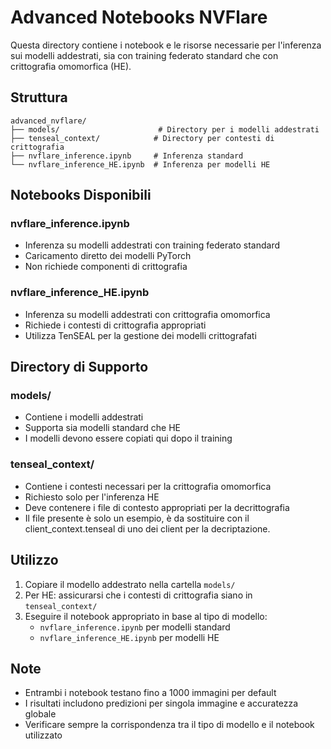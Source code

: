 # Advanced Notebooks NVFlare

Questa directory contiene i notebook e le risorse necessarie per l'inferenza sui modelli addestrati, sia con training federato standard che con crittografia omomorfica (HE).

## Struttura
```
advanced_nvflare/
├── models/                      # Directory per i modelli addestrati
├── tenseal_context/            # Directory per contesti di crittografia
├── nvflare_inference.ipynb     # Inferenza standard
└── nvflare_inference_HE.ipynb  # Inferenza per modelli HE
```

## Notebooks Disponibili

### nvflare_inference.ipynb
- Inferenza su modelli addestrati con training federato standard
- Caricamento diretto dei modelli PyTorch
- Non richiede componenti di crittografia

### nvflare_inference_HE.ipynb
- Inferenza su modelli addestrati con crittografia omomorfica
- Richiede i contesti di crittografia appropriati
- Utilizza TenSEAL per la gestione dei modelli crittografati

## Directory di Supporto

### models/
- Contiene i modelli addestrati
- Supporta sia modelli standard che HE
- I modelli devono essere copiati qui dopo il training

### tenseal_context/
- Contiene i contesti necessari per la crittografia omomorfica
- Richiesto solo per l'inferenza HE
- Deve contenere i file di contesto appropriati per la decrittografia
- Il file presente è solo un esempio, è da sostituire con il client_context.tenseal di uno dei client per la decriptazione.

## Utilizzo
1. Copiare il modello addestrato nella cartella `models/`
2. Per HE: assicurarsi che i contesti di crittografia siano in `tenseal_context/`
3. Eseguire il notebook appropriato in base al tipo di modello:
   - `nvflare_inference.ipynb` per modelli standard
   - `nvflare_inference_HE.ipynb` per modelli HE

## Note
- Entrambi i notebook testano fino a 1000 immagini per default
- I risultati includono predizioni per singola immagine e accuratezza globale
- Verificare sempre la corrispondenza tra il tipo di modello e il notebook utilizzato